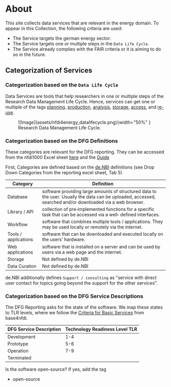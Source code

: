 # About
This site collects data services that are relevant in the energy domain. To appear in this Collection, the following criteria are used:

* The Service targets the german energy sector.
* The Service targets one or multiple steps in the `Data Life Cycle`.
* The Service already complies with the FAIR criteria or it is aiming to do so in the future.

## Categorization of Services

### Categorization based on the `Data Life Cycle`

Data Services are tools that help researchers in one or multiple steps of the Research Data Management Life Cycle. Hence, services can get one or multiple of the tags [planning](categories.md/#dlcplanning), [production](categories.md/#dlcproduction), [analysis](categories.md/#dlcanalysis), [storage](categories.md/#dlcstorage), [access](categories.md/#dlcaccess), and [re-use](categories.md/#dlcre-use).

<figure markdown="span">
  ![Image](assets/nfdi4energy_datalifecycle.png){width="50%" }
  <figcaption>Research Data Management Life Cycle.</figcaption>
</figure>


### Categorization based on the DFG Definitions
These categories are relevant for the DFG reporting. They can be accessed from the nfdi1000 Excel sheet [here](https://www.dfg.de/de/foerderung/foerderinitiativen/nfdi/formulare-merkblaetter) and the [Guide](https://www.dfg.de/en/research-funding/funding-initiative/nfdi/guide-to-filling-out-the-supplementary-data-sheet-for-consortia-of-the-national-research-data-infrastructure-nfdi-)

First, Categories are defined based on the [de.NBI](https://zenodo.org/records/6597826) definitions (see Drop Down Categories from the reporting excel sheet, Tab 5)

| Category             | Definition                                                                                                                                                 |
|----------------------|------------------------------------------------------------------------------------------------------------------------------------------------------------|
| Database             | software providing large amounts of structured data to the user. Usually the data can be uploaded, accessed, searched and/or downloaded via a web browser. |
| Library / API        | collection of pre‐implemented functions for a specific task that can be accessed via a well‐ defined interfaces.                                           |
| Workflow             | software that combines multiple tools / applications. They may be used locally or remotely via the internet.                                               |
| Tools / applications | software that can be downloaded and executed locally on the users' hardware.                                                                               |
| Web applications     | software that is installed on a server and can be used by users via a web page and the internet.                                                           |
| Storage              | Not defined by de.NBI                                                                                                                                      |
| Data Curation        | Not defined by de.NBI                                                                                                                                      |

de.NBI additionally defines `Support / consulting` as "service with direct user contact for topics going beyond the support for the other services".

### Categorization based on the DFG Service Descriptions
The DFG Reporting asks for the state of the software. We map these states to TLR levels, where we follow the [Criteria for Basic Services](https://base4nfdi.de/process/criteria-for-basic-services) from base4nfdi.

| DFG Service Description | Technology Readiness Level TLR |
|-------------------------|--------------------------------|
| Development             | 1-4                            |
| Prototype               | 5-6                            |
| Operation               | 7-9                            |
| Terminated              |                                |

Is the software open-source? If yes, add the tag

* open-source